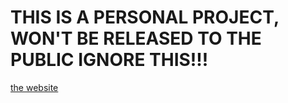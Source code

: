 # THIS IS A PERSONAL PROJECT, WON'T BE RELEASED TO THE PUBLIC IGNORE THIS!!!

[the website](https://welcome.pix)

